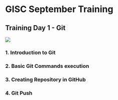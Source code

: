 # GISC September Training 
## Training Day 1 - Git
![](https://cms.halovina.com/wp-content/uploads/2017/06/github-halovina.png)
### 1. Introduction to Git
### 2. Basic Git Commands execution
### 3. Creating Repository in GitHub
### 4. Git Push
